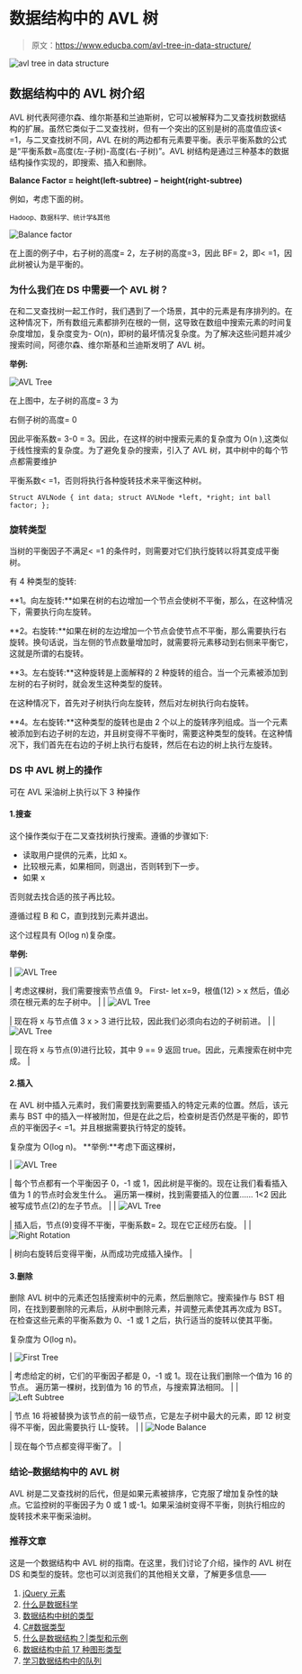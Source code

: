# 数据结构中的 AVL 树

> 原文：<https://www.educba.com/avl-tree-in-data-structure/>

![avl tree in data structure](img/5478ae006fd9d6d388244f16e0b27bf9.png)



## 数据结构中的 **AVL 树介绍**

AVL 树代表阿德尔森、维尔斯基和兰迪斯树，它可以被解释为二叉查找树数据结构的扩展。虽然它类似于二叉查找树，但有一个突出的区别是树的高度值应该< =1，与二叉查找树不同，AVL 在树的两边都有元素要平衡。表示平衡系数的公式是“平衡系数=高度(左-子树)-高度(右-子树)”。AVL 树结构是通过三种基本的数据结构操作实现的，即搜索、插入和删除。

**Balance Factor = height(left-subtree) − height(right-subtree)**

例如，考虑下面的树。

<small>Hadoop、数据科学、统计学&其他</small>

![Balance factor](img/171bac8327352481b3abedd7429e3cdd.png)



在上面的例子中，右子树的高度= 2，左子树的高度=3，因此 BF= 2，即< =1，因此树被认为是平衡的。

### 为什么我们在 DS 中需要一个 AVL 树？

在和二叉查找树一起工作时，我们遇到了一个场景，其中的元素是有序排列的。在这种情况下，所有数组元素都排列在根的一侧，这导致在数组中搜索元素的时间复杂度增加，复杂度变为- O(n)，即树的最坏情况复杂度。为了解决这些问题并减少搜索时间，阿德尔森、维尔斯基和兰迪斯发明了 AVL 树。

**举例:**

![AVL Tree](img/06ce449408319a508b25e5e3c6650773.png)



在上图中，左子树的高度= 3 为

右侧子树的高度= 0

因此平衡系数= 3-0 = 3。因此，在这样的树中搜索元素的复杂度为 O(n ),这类似于线性搜索的复杂度。为了避免复杂的搜索，引入了 AVL 树，其中树中的每个节点都需要维护

平衡系数< =1，否则将执行各种旋转技术来平衡这种树。

`Struct AVLNode
{
int data;
struct AVLNode *left, *right;
int ball factor;
};`

### 旋转类型

当树的平衡因子不满足< =1 的条件时，则需要对它们执行旋转以将其变成平衡树。

有 4 种类型的旋转:

**1。向左旋转:**如果在树的右边增加一个节点会使树不平衡，那么，在这种情况下，需要执行向左旋转。

**2。右旋转:**如果在树的左边增加一个节点会使节点不平衡，那么需要执行右旋转。换句话说，当左侧的节点数量增加时，就需要将元素移动到右侧来平衡它，这就是所谓的右旋转。

**3。左右旋转:**这种旋转是上面解释的 2 种旋转的组合。当一个元素被添加到左树的右子树时，就会发生这种类型的旋转。

在这种情况下，首先对子树执行向左旋转，然后对左树执行向右旋转。

**4。左右旋转:**这种类型的旋转也是由 2 个以上的旋转序列组成。当一个元素被添加到右边子树的左边，并且树变得不平衡时，需要这种类型的旋转。在这种情况下，我们首先在右边的子树上执行右旋转，然后在右边的树上执行左旋转。

### DS 中 AVL 树上的操作

可在 AVL 采油树上执行以下 3 种操作

#### 1.搜查

这个操作类似于在二叉查找树执行搜索。遵循的步骤如下:

*   读取用户提供的元素，比如 x。
*   比较根元素，如果相同，则退出，否则转到下一步。
*   如果 x

否则就去找合适的孩子再比较。

遵循过程 B 和 C，直到找到元素并退出。

这个过程具有 O(log n)复杂度。

**举例:**

| ![AVL Tree](img/73324f8740a91fbb61377c0584de3728.png)



 | 考虑这棵树，我们需要搜索节点值 9。
First- let x=9，根值(12) > x 然后，值必须在根元素的左子树中。 |
| ![AVL Tree](img/c8c9b5f5e8e457c416688a69549e68de.png)



 | 现在将 x 与节点值 3
x > 3 进行比较，因此我们必须向右边的子树前进。 |
| ![AVL Tree](img/401939cabfeea3063719f6118eb55f9f.png)



 | 现在将 x 与节点(9)进行比较，其中 9 == 9 返回 true。因此，元素搜索在树中完成。 |

#### 2.插入

在 AVL 树中插入元素时，我们需要找到需要插入的特定元素的位置。然后，该元素与 BST 中的插入一样被附加，但是在此之后，检查树是否仍然是平衡的，即节点的平衡因子< =1。并且根据需要执行特定的旋转。

复杂度为 O(log n)。
**举例:**考虑下面这棵树，

| ![AVL Tree](img/29261bd194f4cda520f03bd0e3e4a643.png)



 | 每个节点都有一个平衡因子 0，-1 或 1，因此树是平衡的。现在让我们看看插入值为 1 的节点时会发生什么。
遍历第一棵树，找到需要插入的位置……
1<2 因此被写成节点(2)的左子节点。 |
| ![AVL Tree](img/52e4c2687bc6b6707005feb59e366fbf.png)



 | 插入后，节点(9)变得不平衡，平衡系数= 2。现在它正经历右旋。 |
| ![Right Rotation](img/6808d1e7c57bb1f8f343b9bf8e8dd2f9.png)



 | 树向右旋转后变得平衡，从而成功完成插入操作。 |

#### 3.删除

删除 AVL 树中的元素还包括搜索树中的元素，然后删除它。搜索操作与 BST 相同，在找到要删除的元素后，从树中删除元素，并调整元素使其再次成为 BST。在检查这些元素的平衡系数为 0、-1 或 1 之后，执行适当的旋转以使其平衡。

复杂度为 O(log n)。

| ![First Tree ](img/60c3e2b56bb9b2567efbc52808048fd8.png)



 | 考虑给定的树，它们的平衡因子都是 0，-1 或 1。现在让我们删除一个值为 16 的节点。
遍历第一棵树，找到值为 16 的节点，与搜索算法相同。 |
| ![Left Subtree](img/ed6c596f13427201ddbc24e0d2a3512e.png)



 | 节点 16 将被替换为该节点的前一级节点，它是左子树中最大的元素，即 12
树变得不平衡，因此需要执行 LL-旋转。 |
| ![Node Balance](img/4adfd54d70e0d82d0374f5dc4f700c51.png)



 | 现在每个节点都变得平衡了。 |

### 结论–数据结构中的 AVL 树

AVL 树是二叉查找树的后代，但是如果元素被排序，它克服了增加复杂性的缺点。它监控树的平衡因子为 0 或 1 或-1。如果采油树变得不平衡，则执行相应的旋转技术来平衡采油树。

### 推荐文章

这是一个数据结构中 AVL 树的指南。在这里，我们讨论了介绍，操作的 AVL 树在 DS 和类型的旋转。您也可以浏览我们的其他相关文章，了解更多信息——

1.  [jQuery 元素](https://www.educba.com/jquery-elements/)
2.  [什么是数据科学](https://www.educba.com/what-is-data-science/)
3.  [数据结构中树的类型](https://www.educba.com/types-of-trees-in-data-structure/)
4.  [C#数据类型](https://www.educba.com/c-sharp-data-types/)
5.  [什么是数据结构？|类型和示例](https://www.educba.com/what-is-data-structure/)
6.  [数据结构中前 17 种图形类型](https://www.educba.com/types-of-graph-in-data-structure/)
7.  [学习数据结构中的队列](https://www.educba.com/queue-in-data-structure/)





